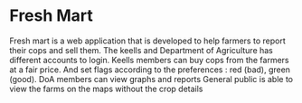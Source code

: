 # Fresh Mart
Fresh mart is a web application that is developed to help farmers to report their cops and sell them.
The keells and Department of Agriculture has different accounts to login.
Keells members can buy cops from the farmers at a fair price. And set flags according to the preferences : red (bad), green (good).
DoA members can view graphs and reports
General public is able to view the farms on the maps without the crop details